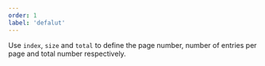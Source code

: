 ```yaml
---
order: 1
label: 'defalut'
---
```


Use `index`, `size` and `total` to define the page number, number of entries per page and total number respectively.
